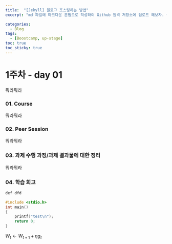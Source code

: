 ```yaml
---
title:  "[Jekyll] 블로그 포스팅하는 방법"
excerpt: "md 파일에 마크다운 문법으로 작성하여 Github 원격 저장소에 업로드 해보자. 에디터는 Visual Studio code 사용! 로컬 서버에서 확인도 해보자. "

categories:
  - Blog
tags:
  - [Boostcamp, up-stage]
toc: true
toc_sticky: true
---
```

# 1주차 - day 01
뭐라뭐라
### 01. Course
뭐라뭐라
### 02. Peer Session
뭐라뭐라
### 03. 과제 수행 과정/과제 결과물에 대한 정리
뭐라뭐라
### 04. 학습 회고

```sh
def dfd
```
```c
#include <stdio.h>
int main()
{
	printf("test\n");
	return 0;
}
```
$W_{t}\leftarrow W_{t+1} + \eta g_{t}$

